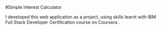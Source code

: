 #Simple Interest Calculator

I developed this web application as a project, using skills learnt with IBM Full Stack Developer Certification course on Coursera .
